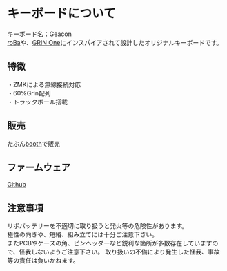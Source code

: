 # キーボードについて
キーボード名：Geacon  
[roBa](https://github.com/kumamuk-git/roBa)や、[GRIN One](https://note.com/policium/n/nc7ceb56d11fe)にインスパイアされて設計したオリジナルキーボードです。

## 特徴
・ZMKによる無線接続対応  
・60%Grin配列  
・トラックボール搭載  

## 販売
たぶん[booth](https://te9no.booth.pm/)で販売  

## ファームウェア
[Github](https://github.com/te9no/zmk-config-te9no/)  

## 注意事項
リポバッテリーを不適切に取り扱うと発火等の危険性があります。  
極性の向きや、短絡、組み立てには十分ご注意下さい。  
またPCBやケースの角、ピンヘッダーなど鋭利な箇所が多数存在していますので、怪我しないようご注意下さい。
取り扱いの不備により発生した怪我、事故等の責任は負いかねます。